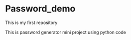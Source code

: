 # Password_demo
This is my first repository

This is password generator mini project using python code
